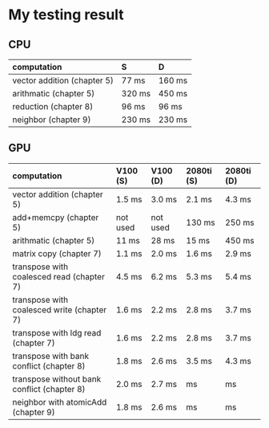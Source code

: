 # My testing result

## CPU
| computation     | S | D |
|:------------|:---------|:---------|
| vector addition (chapter 5) | 77 ms  |  160 ms |
| arithmatic (chapter 5) | 320 ms |  450 ms |
| reduction (chapter 8) | 96 ms |  96 ms |
| neighbor (chapter 9) | 230 ms |  230 ms |

## GPU
| computation     | V100 (S) | V100 (D) | 2080ti (S) | 2080ti (D) |
|:------------|:---------|:---------|:---------|:---------|
| vector addition (chapter 5) | 1.5 ms | 3.0 ms |  2.1 ms |  4.3 ms |
| add+memcpy (chapter 5) | not used | not used | 130 ms  |  250 ms |
| arithmatic (chapter 5) | 11 ms |  28 ms | 15 ms | 450 ms |
| matrix copy (chapter 7) | 1.1 ms |  2.0 ms | 1.6 ms | 2.9 ms |
| transpose with coalesced read (chapter 7) | 4.5 ms |  6.2 ms | 5.3 ms | 5.4 ms |
| transpose with coalesced write (chapter 7) | 1.6 ms |  2.2 ms | 2.8 ms | 3.7 ms |
| transpose with ldg read (chapter 7) | 1.6 ms |  2.2 ms | 2.8 ms | 3.7 ms |
| transpose with bank conflict (chapter 8) | 1.8 ms | 2.6  ms | 3.5 ms | 4.3 ms |
| transpose without bank conflict (chapter 8) | 2.0 ms | 2.7  ms |  ms |  ms |
| neighbor with atomicAdd (chapter 9) | 1.8 ms | 2.6  ms |  ms |  ms |

